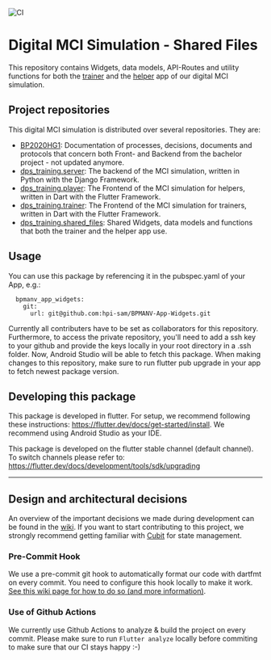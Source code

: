 ![CI](https://github.com/hpi-sam/BPMANV-App-SharedFiles/workflows/Continuous%20Integration/badge.svg)

# Digital MCI Simulation - Shared Files

This repository contains Widgets, data models, API-Routes and utility functions for both the [trainer](https://github.com/hpi-sam/dps_training.trainer) and the [helper](https://github.com/hpi-sam/dps_training.player) app of our digital MCI simulation.

## Project repositories
This digital MCI simulation is distributed over several repositories. They are:
- [BP2020HG1](https://github.com/hpi-sam/BP2020HG1): Documentation of processes, decisions, documents and protocols that concern both Front- and Backend from the bachelor project - not updated anymore. 
- [dps_training.server](https://github.com/hpi-sam/dps.training-server): The backend of the MCI simulation, written in Python with the Django Framework.
- [dps_training.player](https://github.com/hpi-sam/dps_training.player): The Frontend of the MCI simulation for helpers, written in Dart with the Flutter Framework.
- [dps_training.trainer](https://github.com/hpi-sam/dps_training.trainer): The Frontend of the MCI simulation for trainers, written in Dart with the Flutter Framework.
- [dps_training.shared_files](https://github.com/hpi-sam/dps_training.shared_files): Shared Widgets, data models and functions that both the trainer and the helper app use.

## Usage

You can use this package by referencing it in the pubspec.yaml of your App, e.g.:
```
  bpmanv_app_widgets: 
    git:  
      url: git@github.com:hpi-sam/BPMANV-App-Widgets.git
```

Currently all contributers have to be set as collaborators for this repository. Furthermore, to access the private repository, you'll need to add a ssh key to your github and provide the keys locally in your root directory in a .ssh folder. Now, Android Studio will be able to fetch this package. When making changes to this repository, make sure to run flutter pub upgrade in your app to fetch newest package version. 


## Developing this package

This package is developed in flutter. For setup, we recommend following these instructions: https://flutter.dev/docs/get-started/install.
We recommend using Android Studio as your IDE.

This package is developed on the flutter stable channel (default channel). To switch channels please refer to: https://flutter.dev/docs/development/tools/sdk/upgrading


---

## Design and architectural decisions

An overview of the important decisions we made during development can be found in the [wiki](https://github.com/hpi-sam/BPMANV-App/wiki). If you want to start contributing to this project, we strongly recommend getting familiar with [Cubit](https://github.com/hpi-sam/BPMANV-App/wiki/State-management-with-Cubit) for state management. 

### Pre-Commit Hook

We use a pre-commit git hook to automatically format our code with dartfmt on every commit. You need to configure this hook locally to make it work. [See this wiki page for how to do so (and more information)](https://github.com/hpi-sam/BPMANV-App/wiki/Git-Hooks).

### Use of Github Actions

We currently use Github Actions to analyze & build the project on every commit. Please make sure to run `Flutter analyze` locally before commiting to make sure that our CI stays happy :-)

